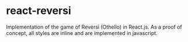 react-reversi
=============

Implementation of the game of Reversi (Othello) in React.js. As a proof of concept, all styles are inline and are implemented in javascript.
